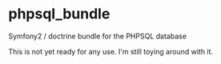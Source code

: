 # phpsql_bundle
Symfony2 / doctrine bundle for the PHPSQL database

This is not yet ready for any use. I'm still toying around with it.
